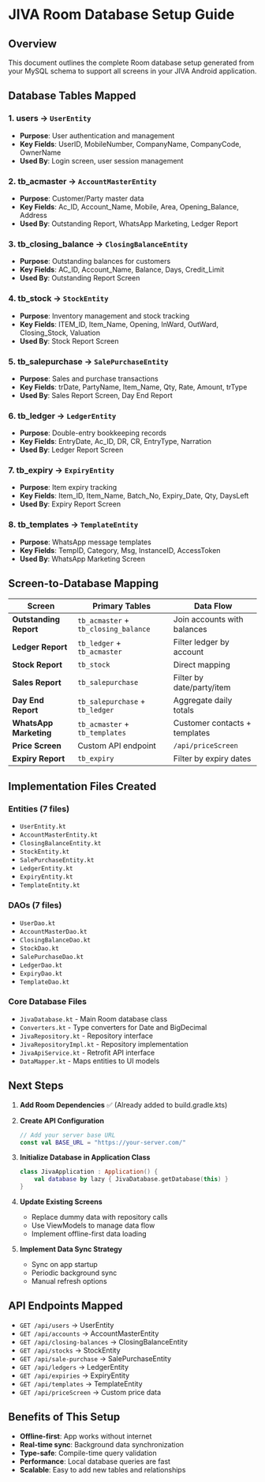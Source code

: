 # JIVA Room Database Setup Guide

## Overview
This document outlines the complete Room database setup generated from your MySQL schema to support all screens in your JIVA Android application.

## Database Tables Mapped

### 1. **users** → `UserEntity`
- **Purpose**: User authentication and management
- **Key Fields**: UserID, MobileNumber, CompanyName, CompanyCode, OwnerName
- **Used By**: Login screen, user session management

### 2. **tb_acmaster** → `AccountMasterEntity`
- **Purpose**: Customer/Party master data
- **Key Fields**: Ac_ID, Account_Name, Mobile, Area, Opening_Balance, Address
- **Used By**: Outstanding Report, WhatsApp Marketing, Ledger Report

### 3. **tb_closing_balance** → `ClosingBalanceEntity`
- **Purpose**: Outstanding balances for customers
- **Key Fields**: AC_ID, Account_Name, Balance, Days, Credit_Limit
- **Used By**: Outstanding Report Screen

### 4. **tb_stock** → `StockEntity`
- **Purpose**: Inventory management and stock tracking
- **Key Fields**: ITEM_ID, Item_Name, Opening, InWard, OutWard, Closing_Stock, Valuation
- **Used By**: Stock Report Screen

### 5. **tb_salepurchase** → `SalePurchaseEntity`
- **Purpose**: Sales and purchase transactions
- **Key Fields**: trDate, PartyName, Item_Name, Qty, Rate, Amount, trType
- **Used By**: Sales Report Screen, Day End Report

### 6. **tb_ledger** → `LedgerEntity`
- **Purpose**: Double-entry bookkeeping records
- **Key Fields**: EntryDate, Ac_ID, DR, CR, EntryType, Narration
- **Used By**: Ledger Report Screen

### 7. **tb_expiry** → `ExpiryEntity`
- **Purpose**: Item expiry tracking
- **Key Fields**: Item_ID, Item_Name, Batch_No, Expiry_Date, Qty, DaysLeft
- **Used By**: Expiry Report Screen

### 8. **tb_templates** → `TemplateEntity`
- **Purpose**: WhatsApp message templates
- **Key Fields**: TempID, Category, Msg, InstanceID, AccessToken
- **Used By**: WhatsApp Marketing Screen

## Screen-to-Database Mapping

| Screen | Primary Tables | Data Flow |
|--------|---------------|-----------|
| **Outstanding Report** | `tb_acmaster` + `tb_closing_balance` | Join accounts with balances |
| **Ledger Report** | `tb_ledger` + `tb_acmaster` | Filter ledger by account |
| **Stock Report** | `tb_stock` | Direct mapping |
| **Sales Report** | `tb_salepurchase` | Filter by date/party/item |
| **Day End Report** | `tb_salepurchase` + `tb_ledger` | Aggregate daily totals |
| **WhatsApp Marketing** | `tb_acmaster` + `tb_templates` | Customer contacts + templates |
| **Price Screen** | Custom API endpoint | `/api/priceScreen` |
| **Expiry Report** | `tb_expiry` | Filter by expiry dates |

## Implementation Files Created

### Entities (7 files)
- `UserEntity.kt`
- `AccountMasterEntity.kt`
- `ClosingBalanceEntity.kt`
- `StockEntity.kt`
- `SalePurchaseEntity.kt`
- `LedgerEntity.kt`
- `ExpiryEntity.kt`
- `TemplateEntity.kt`

### DAOs (7 files)
- `UserDao.kt`
- `AccountMasterDao.kt`
- `ClosingBalanceDao.kt`
- `StockDao.kt`
- `SalePurchaseDao.kt`
- `LedgerDao.kt`
- `ExpiryDao.kt`
- `TemplateDao.kt`

### Core Database Files
- `JivaDatabase.kt` - Main Room database class
- `Converters.kt` - Type converters for Date and BigDecimal
- `JivaRepository.kt` - Repository interface
- `JivaRepositoryImpl.kt` - Repository implementation
- `JivaApiService.kt` - Retrofit API interface
- `DataMapper.kt` - Maps entities to UI models

## Next Steps

1. **Add Room Dependencies** ✅ (Already added to build.gradle.kts)

2. **Create API Configuration**
   ```kotlin
   // Add your server base URL
   const val BASE_URL = "https://your-server.com/"
   ```

3. **Initialize Database in Application Class**
   ```kotlin
   class JivaApplication : Application() {
       val database by lazy { JivaDatabase.getDatabase(this) }
   }
   ```

4. **Update Existing Screens**
   - Replace dummy data with repository calls
   - Use ViewModels to manage data flow
   - Implement offline-first data loading

5. **Implement Data Sync Strategy**
   - Sync on app startup
   - Periodic background sync
   - Manual refresh options

## API Endpoints Mapped
- `GET /api/users` → UserEntity
- `GET /api/accounts` → AccountMasterEntity  
- `GET /api/closing-balances` → ClosingBalanceEntity
- `GET /api/stocks` → StockEntity
- `GET /api/sale-purchase` → SalePurchaseEntity
- `GET /api/ledgers` → LedgerEntity
- `GET /api/expiries` → ExpiryEntity
- `GET /api/templates` → TemplateEntity
- `GET /api/priceScreen` → Custom price data

## Benefits of This Setup
- **Offline-first**: App works without internet
- **Real-time sync**: Background data synchronization
- **Type-safe**: Compile-time query validation
- **Performance**: Local database queries are fast
- **Scalable**: Easy to add new tables and relationships

